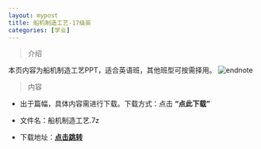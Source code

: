 ```yaml
---
layout: mypost
title: 船机制造工艺-17级英
categories: [学业]
---
```

> 介绍

本页内容为船机制造工艺PPT，适合英语班，其他班型可按需择用。
![endnote](http://img-ph-mirror.nosdn.127.net/KkOTBxacWSlPua4RThKbHw==/34339947176850172.jpg)


>内容 


- 出于篇幅，具体内容需进行下载。下载方式：点击  **“点此下载”**

- 文件名：船机制造工艺.7z

- 下载地址：**[点击跳转](https://zhuifengyi.coding.net/public/MESC_doc/MESC_doc/git/files/master/%E8%88%B9%E6%9C%BA%E5%88%B6%E9%80%A0%E5%B7%A5%E8%89%BA.7z)**





